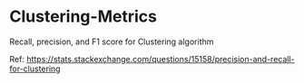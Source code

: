 # Clustering-Metrics
Recall, precision, and F1 score for Clustering algorithm 

Ref: https://stats.stackexchange.com/questions/15158/precision-and-recall-for-clustering
